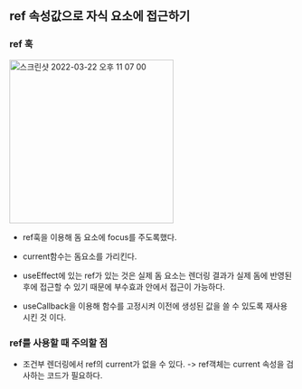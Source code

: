 ## ref 속성값으로 자식 요소에 접근하기

### ref 훅

<img width="290" alt="스크린샷 2022-03-22 오후 11 07 00" src="https://user-images.githubusercontent.com/52316270/159507716-1f41886e-7ccb-4081-97ab-8425988fe782.png">

- ref훅을 이용해 돔 요소에 focus를 주도록했다.

- current함수는 돔요소를 가리킨다.

- useEffect에 있는 ref가 있는 것은 실제 돔 요소는 렌더링 결과가 실제 돔에 반영된 후에 접근할 수 있기 때문에 부수효과 안에서 접근이 가능하다.

- useCallback을 이용해 함수를 고정시켜 이전에 생성된 값을 쓸 수 있도록 재사용시킨 것 이다.

  

### ref를 사용할 때 주의할 점

- 조건부 렌더링에서 ref의 current가 없을 수 있다. -> ref객체는 current 속성을 검사하는 코드가 필요하다.
